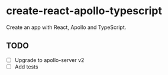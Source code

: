 # create-react-apollo-typescript

Create an app with React, Apollo and TypeScript.

## TODO

* [ ] Upgrade to apollo-server v2
* [ ] Add tests
